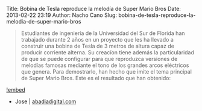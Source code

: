 Title: Bobina de Tesla reproduce la melodía de Super Mario Bros
Date: 2013-02-22 23:19
Author: Nacho Cano
Slug: bobina-de-tesla-reproduce-la-melodia-de-super-mario-bros

> Estudiantes de ingeniería de la Universidad del Sur de Florida han
> trabajado durante 2 años en un proyecto que les ha llevado a construir
> una bobina de Tesla de 3 metros de altura capaz de producir corriente
> alterna. Su creacíon tiene además la particularidad de que se puede
> configurar para que reproduzca versiones de melodías famosas mediante
> el tono de los grandes arcos eléctricos que genera. Para demostrarlo,
> han hecho que imite el tema principal de Super Mario Bros. Este es el
> resultado que han obtenido:

[!embed](https://www.youtube.com/watch?v=1r_EgKLJFCs)

- Jose | [abadiadigital.com][]

  [abadiadigital.com]: http://www.abadiadigital.com/bobina-de-tesla-reproduce-la-melodia-de-super-mario-bros/
    "Bobina de Tesla reproduce la melodía de Super Mario Bros"
